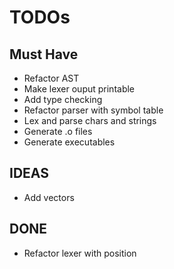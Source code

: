 # TODOs

## Must Have

* Refactor AST
* Make lexer ouput printable
* Add type checking
* Refactor parser with symbol table
* Lex and parse chars and strings
* Generate .o files
* Generate executables

## IDEAS

* Add vectors

## DONE
* Refactor lexer with position
